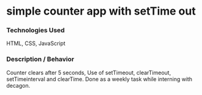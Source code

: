 # simple counter app with setTime out

### Technologies Used

HTML, CSS, JavaScript

### Description / Behavior
Counter clears after 5 seconds, Use of setTimeout, clearTimeout, setTimeinterval and clearTime. Done as a weekly task while interning with decagon.


